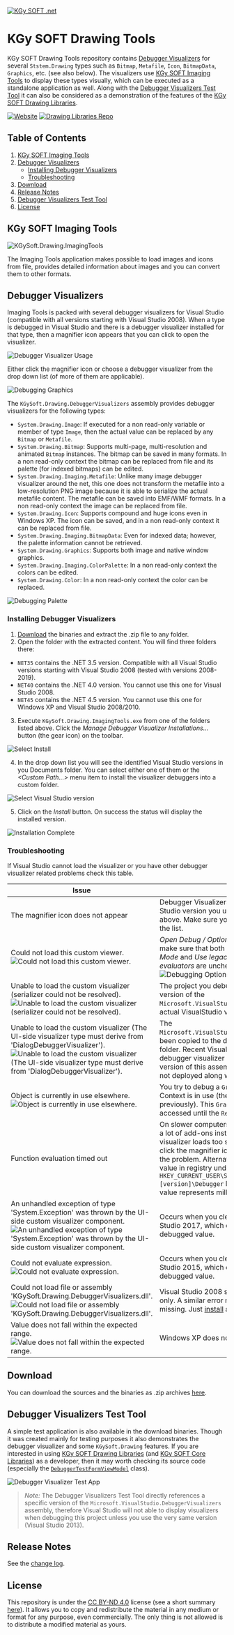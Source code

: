[![KGy SOFT .net](http://docs.kgysoft.net/drawing/icons/logo.png)](https://kgysoft.net)

# KGy SOFT Drawing Tools

KGy SOFT Drawing Tools repository contains [Debugger Visualizers](#debugger-visualizers) for several `Ststem.Drawing` types such as `Bitmap`, `Metafile`, `Icon`, `BitmapData`, `Graphics`, etc. (see also below). The visualizers use [KGy SOFT Imaging Tools](#kgy-soft-imaging-tools) to display these types visually, which can be executed as a standalone application as well. Along with the [Debugger Visualizers Test Tool](#debugger-visualizers-test-tool) it can also be considered as a demonstration of the features of the [KGy SOFT Drawing Libraries](https://kgysoft.net/drawing).

[![Website](https://img.shields.io/website/https/kgysoft.net/corelibraries.svg)](https://kgysoft.net/drawing)
[![Drawing Libraries Repo](https://img.shields.io/github/repo-size/koszeggy/KGySoft.Drawing.svg?label=DrawingLibraries)](https://github.com/koszeggy/KGySoft.Drawing)

## Table of Contents
1. [KGy SOFT Imaging Tools](#kgy-soft-imaging-tools)
2. [Debugger Visualizers](#debugger-visualizers)
   - [Installing Debugger Visualizers](#installing-debugger-visualizers)
   - [Troubleshooting](#troubleshooting) 
3. [Download](#download)
4. [Release Notes](#release-notes)
5. [Debugger Visualizers Test Tool](#debugger-visualizers-test-tool)
6. [License](#license)


## KGy SOFT Imaging Tools
![KGySoft.Drawing.ImagingTools](https://kgysoft.net/images/ImagingTools.png)

The Imaging Tools application makes possible to load images and icons from file, provides detailed information about images and you can convert them to other formats.

## Debugger Visualizers

Imaging Tools is packed with several debugger visualizers for Visual Studio (compatible with all versions starting with Visual Studio 2008). When a type is debugged in Visual Studio and there is a debugger visualizer installed for that type, then a magnifier icon appears that you can click to open the visualizer.

![Debugger Visualizer Usage](https://kgysoft.net/images/DebuggerVisualizerUsage.png)

Either click the magnifier icon or choose a debugger visualizer from the drop down list (of more of them are applicable).

![Debugging Graphics](https://kgysoft.net/images/DebugGraphics.png)

The `KGySoft.Drawing.DebuggerVisualizers` assembly provides debugger visualizers for the following types:
- `System.Drawing.Image`: If executed for a non read-only variable or member of type `Image`, then the actual value can be replaced by any `Bitmap` or `Metafile`.
- `System.Drawing.Bitmap`: Supports multi-page, multi-resolution and animated `Bitmap` instances. The bitmap can be saved in many formats. In a non read-only context the bitmap can be replaced from file and its palette (for indexed bitmaps) can be edited.
- `System.Drawing.Imaging.Metafile`: Unlike many image debugger visualizer around the net, this one does not transform the metafile into a low-resolution PNG image because it is able to serialize the actual metafile content. The metafile can be saved into EMF/WMF formats. In a non read-only context the image can be replaced from file.
- `System.Drawing.Icon`: Supports compound and huge icons even in Windows XP. The icon can be saved, and in a non read-only context it can be replaced from file.
- `System.Drawing.Imaging.BitmapData`: Even for indexed data; however, the palette information cannot be retrieved.
- `System.Drawing.Graphics`: Supports both image and native window graphics.
- `System.Drawing.Imaging.ColorPalette`: In a non read-only context the colors can be edited.
- `System.Drawing.Color`: In a non read-only context the color can be replaced.

![Debugging Palette](https://kgysoft.net/images/DebugPalette.png)

### Installing Debugger Visualizers

1. [Download](#download) the binaries and extract the .zip file to any folder.
2. Open the folder with the extracted content. You will find three folders there:
  - `NET35` contains the .NET 3.5 version. Compatible with all Visual Studio versions starting with Visual Studio 2008 (tested with versions 2008-2019).
  - `NET40` contains the .NET 4.0 version. You cannot use this one for Visual Studio 2008.
  - `NET45` contains the .NET 4.5 version. You cannot use this one for Windows XP and Visual Studio 2008/2010.
3. Execute `KGySoft.Drawing.ImagingTools.exe` from one of the folders listed above. Click the _Manage Debugger Visualizer Installations..._ button (the gear icon) on the toolbar.

![Select Install](https://kgysoft.net/images/InstallSelectMenu.png)

4. In the drop down list you will see the identified Visual Studio versions in you Documents folder. You can select either one of them or the _&lt;Custom Path...&gt;_ menu item to install the visualizer debuggers into a custom folder.

![Select Visual Studio version](https://kgysoft.net/images/InstallSelectVSVersion.png)

5. Click on the _Install_ button. On success the status will display the installed version.

![Installation Complete](https://kgysoft.net/images/InstallComplete.png)

### Troubleshooting

If Visual Studio cannot load the visualizer or you have other debugger visualizer related problems check this table.

| **Issue** | **Solution** |
|-----------|--------------|
| The magnifier icon does not appear<img width="0px"/> | Debugger Visualizers are not installed for the Visual Studio version you use. Check the [installation steps](#installing-debugger-visualizers) above. Make sure you select the correct version from the list. |
| Could not load this custom viewer.<br/>![Could not load this custom viewer.](https://kgysoft.net/images/DebuggerVisualizerTrShCouldNotLoadViewer.png) | _Open Debug / Options / Debugging / General_ and make sure that both _Use Managed Compatibility Mode_ and _Use legacy C# and VB expression evaluators_ are unchecked.<br/>![Debugging Options.](https://kgysoft.net/images/DebuggerVisualizerTrShCouldNotLoadSettings.png) |
| Unable to load the custom visualizer (serializer could not be resolved).<br/>![Unable to load the custom visualizer (serializer could not be resolved).](https://kgysoft.net/images/DebuggerVisualizerTrShUnableToLoadSerializer.png) | The project you debug references an unmatching version of the `Microsoft.VisualStudio.DebuggerVisualizers` to your actual VisualStudio version. |
| Unable to load the custom visualizer (The UI-side visualizer type must derive from 'DialogDebuggerVisualizer').<br/>![Unable to load the custom visualizer (The UI-side visualizer type must derive from 'DialogDebuggerVisualizer').](https://kgysoft.net/images/DebuggerVisualizerTrShUnableToLoadMustDeriveFrom.png) | The `Microsoft.VisualStudio.DebuggerVisualizers.dll` has been copied to the debugger visualizers installation folder. Recent Visual Studio versions can handle if a debugger visualizer references an unmatching version of this assembly but only if this assembly is not deployed along with the visualizers. |
| Object is currently in use elsewhere.<br/>![Object is currently in use elsewhere.](https://kgysoft.net/images/DebuggerVisualizerTrShObjectIsInUse.png) | You try to debug a `Graphics` instance, whose Device Context is in use (the `GetHdc` method has been called previously). This `Graphics` instance cannot be accessed until the `ReleaseHdc` method is called. |
| Function evaluation timed out | On slower computers with a slower Visual Studio (with a lot of add-ons installed) it can happen that the visualizer loads too slowly for the first time. Just try to click the magnifier icon again, which usually solves the problem. Alternatively, you can try to set a `DWORD` value in registry under the `HKEY_CURRENT_USER\Software\Microsoft\VisualStudio\[version]\Debugger` key, called `LocalsTimeout`. The value represents milliseconds. |
| An unhandled exception of type 'System.Exception' was thrown by the UI-side custom visualizer component.<br/>![An unhandled exception of type 'System.Exception' was thrown by the UI-side custom visualizer component.](https://kgysoft.net/images/DebuggerVisualizerTrShException.png) | Occurs when you clear the debugged image in Visual Studio 2017, which does not support nullifying the debugged value. |
| Could not evaluate expression.<br/>![Could not evaluate expression.](https://kgysoft.net/images/DebuggerVisualizerTrShCouldNotEvaluate.png) | Occurs when you clear the debugged image in Visual Studio 2015, which does not support nullifying the debugged value. |
| Could not load file or assembly 'KGySoft.Drawing.DebuggerVisualizers.dll'.<br/>![Could not load file or assembly 'KGySoft.Drawing.DebuggerVisualizers.dll'.](https://kgysoft.net/images/DebuggerVisualizerTrShCouldNotLoadVisualizer.png) | Visual Studio 2008 supports the .NET 3.5 version only. A similar error may occur even if some files are missing. Just [install](#installing-debugger-visualizers) a correct version again. |
| Value does not fall within the expected range.<br/>![Value does not fall within the expected range.](https://kgysoft.net/images/DebuggerVisualizerTrShValueUnexpectedRange.png) | Windows XP does not support the .NET 4.5 version. |

## Download
You can download the sources and the binaries as .zip archives [here](https://github.com/koszeggy/KGySoft.Drawing.Tools/releases).

## Debugger Visualizers Test Tool

A simple test application is also available in the download binaries. Though it was created mainly for testing purposes it also demonstrates the debugger visualizer and some `KGySoft.Drawing` features. If you are interested in using [KGy SOFT Drawing Libraries](https://kgysoft.net/drawing) (and [KGy SOFT Core Libraries](https://kgysoft.net/corelibraries)) as a developer, then it may worth checking its source code (especially the [`DebuggerTestFormViewModel`](https://github.com/koszeggy/KGySoft.Drawing.Tools/blob/master/KGySoft.Drawing.DebuggerVisualizers.Test/ViewModel/DebuggerTestFormViewModel.cs) class).

![Debugger Visualizer Test App](https://kgysoft.net/images/DebuggerVisualizerTest.png)

> _Note:_ The Debugger Visualizers Test Tool directly references a specific version of the `Microsoft.VisualStudio.DebuggerVisualizers` assembly, therefore Visual Studio will not able to display visualizers when debugging this project unless you use the very same version (Visual Studio 2013).

## Release Notes

See the [change log](https://github.com/koszeggy/KGySoft.Drawing.Tools/blob/master/changelog.txt).

## License
This repository is under the [CC BY-ND 4.0](https://creativecommons.org/licenses/by-nd/4.0/legalcode) license (see a short summary [here](https://creativecommons.org/licenses/by-nd/4.0)). It allows you to copy and redistribute the material in any medium or format for any purpose, even commercially. The only thing is not allowed is to distribute a modified material as yours.
